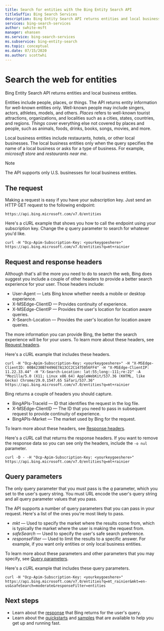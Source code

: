 ```yaml
---
title: Search for entities with the Bing Entity Search API
titleSuffix: Bing Search Services
description: Bing Entity Search API returns entities and local business entities.
services: bing-search-services
author: swhite-msft
manager: ehansen
ms.service: bing-search-services
ms.subservice: bing-entity-search
ms.topic: conceptual
ms.date: 07/15/2020
ms.author: scottwhi
---
```


# Search the web for entities

Bing Entity Search API returns entities and local business entities.

Entities include people, places, or things. The API returns entity information for well-known entities only. Well-known people may include singers, actors, athletes, models, and others. *Places* refers to well-known tourist attractions, organizations, and localities such as a cities, states, countries, and regions. *Things* cover everything else not covered by places and people, such as animals, foods, drinks, books, songs, movies, and more. 

Local business entities include restaurants, hotels, or other local businesses. The local business entities only when the query specifies the name of a local business or asks for a type of business. For example, *microsoft store* and *restaurants near me*. 

> [!NOTE]
> The API supports only U.S. businesses for local business entities. 

## The request

Making a request is easy if you have your subscription key. Just send an HTTP GET request to the following endpoint:

```
https://api.bing.microsoft.com/v7.0/entities
```

Here's a cURL example that shows you how to call the endpoint using your subscription key. Change the *q* query parameter to search for whatever you'd like.

```curl
curl -H "Ocp-Apim-Subscription-Key: <yourkeygoeshere>" https://api.bing.microsoft.com/v7.0/entities?q=mt+rainier
```


## Request and response headers

Although that's all the more you need to do to search the web, Bing does suggest you include a couple of other headers to provide a better search experience for your user. Those headers include:

- User-Agent &mdash; Lets Bing know whether needs a mobile or desktop experience.
- X-MSEdge-ClientID &mdash; Provides continuity of experience.
- X-MSEdge-ClientIP &mdash; Provides the user's location for location aware queries.
- X-Search-Location &mdash; Provides the user's location for location aware queries.

The more information you can provide Bing, the better the search experience will be for your users. To learn more about these headers, see [Request headers](../reference/headers.md#request-headers).

Here's a cURL example that includes these headers.

```curl
curl -H "Ocp-Apim-Subscription-Key: <yourkeygoeshere>" -H "X-MSEdge-ClientID: 00B4230B74496E7A13CC2C1475056FF4" -H "X-MSEdge-ClientIP: 11.22.33.44" -H "X-Search-Location: lat:55;long:-111;re:22" -A "Mozilla/5.0 (X11; Linux x86_64) AppleWebKit/537.36 (KHTML, like Gecko) Chrome/29.0.1547.65 Safari/537.36" https://api.bing.microsoft.com/v7.0/entities?q=mt+rainier
```

Bing returns a couple of headers you should capture. 

- BingAPIs-TraceId &mdash; ID that identifies the request in the log file.
- X-MSEdge-ClientID &mdash; The ID that you need to pass in subsequent request to provide continuity of experience.
- BingAPIs-Market &mdash; The market used by Bing for the request.

To learn more about these headers, see [Response headers](../reference/headers.md#response-headers).

Here's a cURL call that returns the response headers. If you want to remove the response data so you can see only the headers, include the `-o nul` parameter.

```curl
curl -D - -H "Ocp-Apim-Subscription-Key: <yourkeygoeshere>" https://api.bing.microsoft.com/v7.0/entities?q=mt+rainier
```


## Query parameters

The only query parameter that you must pass is the *q* parameter, which you set to the user's query string. You must URL encode the user's query string and all query parameter values that you pass.

The API supports a number of query parameters that you can pass in your request. Here's a list of the ones you're most likely to pass.

- *mkt* &mdash; Used to specify the market where the results come from, which is typically the market where the user is making the request from.
- *safeSearch* &mdash; Used to specify the user's safe search preference.
- *responseFilter* &mdash; Used to limit the results to a specific answer. For example, if you want only entities or only local business entities.

To learn more about these parameters and other parameters that you may specify, see [Query parameters](../reference/query-parameters.md).

Here's a cURL example that includes these query parameters.

```curl
curl -H "Ocp-Apim-Subscription-Key: <yourkeygoeshere>" https://api.bing.microsoft.com/v7.0/entities?q=mt_rainier&mkt=en-us&safeSearch=moderate&responseFilter=entities
```


## Next steps

- Learn about the [response](search-responses.md) that Bing returns for the user's query.
- Learn about the [quickstarts](../quickstarts/quickstarts.md) and [samples](../samples.md) that are available to help you get up and running fast.


